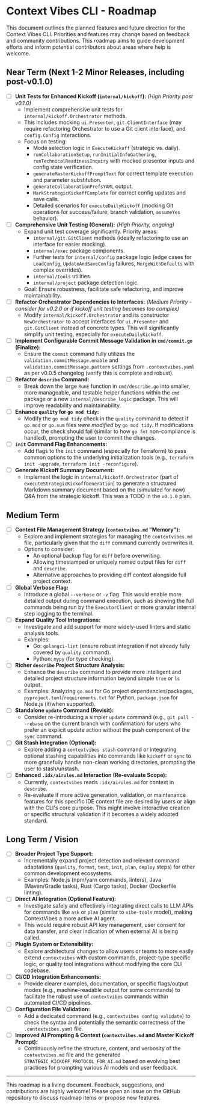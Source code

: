# Context Vibes CLI - Roadmap

This document outlines the planned features and future direction for the Context Vibes CLI. Priorities and features may change based on feedback and community contributions. This roadmap aims to guide development efforts and inform potential contributors about areas where help is welcome.

## Near Term (Next 1-2 Minor Releases, including post-v0.1.0)

*   [ ] **Unit Tests for Enhanced Kickoff (`internal/kickoff`):** *(High Priority post v0.1.0)*
    *   Implement comprehensive unit tests for `internal/kickoff.Orchestrator` methods.
    *   This includes mocking `ui.Presenter`, `git.ClientInterface` (may require refactoring Orchestrator to use a Git client interface), and `config.Config` interactions.
    *   Focus on testing:
        *   Mode selection logic in `ExecuteKickoff` (strategic vs. daily).
        *   `runCollaborationSetup`, `runInitialInfoGathering`, `runTechnicalReadinessInquiry` with mocked presenter inputs and config state verification.
        *   `generateMasterKickoffPromptText` for correct template execution and parameter substitution.
        *   `generateCollaborationPrefsYAML` output.
        *   `MarkStrategicKickoffComplete` for correct config updates and save calls.
        *   Detailed scenarios for `executeDailyKickoff` (mocking Git operations for success/failure, branch validation, `assumeYes` behavior).
*   [ ] **Comprehensive Unit Testing (General):** *(High Priority, ongoing)*
    *   Expand unit test coverage significantly. Priority areas:
        *   `internal/git.GitClient` methods (ideally refactoring to use an interface for easier mocking).
        *   `internal/exec` package components.
        *   Further tests for `internal/config` package logic (edge cases for `LoadConfig`, `UpdateAndSaveConfig` failures, `MergeWithDefaults` with complex overrides).
        *   `internal/tools` utilities.
        *   `internal/project` package detection logic.
    *   Goal: Ensure robustness, facilitate safe refactoring, and improve maintainability.
*   [ ] **Refactor Orchestrator Dependencies to Interfaces:** *(Medium Priority - consider for v0.2.0 or if kickoff unit testing becomes too complex)*
    *   Modify `internal/kickoff.Orchestrator` and its constructor `NewOrchestrator` to accept interfaces for `ui.Presenter` and `git.GitClient` instead of concrete types. This will significantly simplify unit testing, especially for `executeDailyKickoff`.
*   [ ] **Implement Configurable Commit Message Validation in `cmd/commit.go` (Finalize):**
    *   Ensure the `commit` command fully utilizes the `validation.commitMessage.enable` and `validation.commitMessage.pattern` settings from `.contextvibes.yaml` as per v0.0.5 changelog (verify this is complete and robust).
*   [ ] **Refactor `describe` Command:**
    *   Break down the large `RunE` function in `cmd/describe.go` into smaller, more manageable, and testable helper functions within the `cmd` package or a new `internal/describe_logic` package. This will improve readability and maintainability.
*   [ ] **Enhance `quality` for `go mod tidy`:**
    *   Modify the `go mod tidy` check in the `quality` command to detect if `go.mod` or `go.sum` files *were modified* by `go mod tidy`. If modifications occur, the check should fail (similar to how `go fmt` non-compliance is handled), prompting the user to commit the changes.
*   [ ] **`init` Command Flag Enhancements:**
    *   Add flags to the `init` command (especially for Terraform) to pass common options to the underlying initialization tools (e.g., `terraform init -upgrade`, `terraform init -reconfigure`).
*   [ ] **Generate Kickoff Summary Document:**
    *   Implement the logic in `internal/kickoff.Orchestrator` (part of `executeStrategicKickoffGeneration`) to generate a structured Markdown summary document based on the (simulated for now) Q&A from the strategic kickoff. This was a TODO in the `v0.1.0` plan.

## Medium Term

*   [ ] **Context File Management Strategy (`contextvibes.md` "Memory"):**
    *   Explore and implement strategies for managing the `contextvibes.md` file, particularly given that the `diff` command currently overwrites it.
    *   Options to consider:
        *   An optional backup flag for `diff` before overwriting.
        *   Allowing timestamped or uniquely named output files for `diff` and `describe`.
        *   Alternative approaches to providing diff context alongside full project context.
*   [ ] **Global Verbose Flag:**
    *   Introduce a global `--verbose` or `-v` flag. This would enable more detailed output during command execution, such as showing the full commands being run by the `ExecutorClient` or more granular internal step logging to the terminal.
*   [ ] **Expand Quality Tool Integrations:**
    *   Investigate and add support for more widely-used linters and static analysis tools.
    *   Examples:
        *   Go: `golangci-lint` (ensure robust integration if not already fully covered by `quality` command).
        *   Python: `mypy` (for type checking).
*   [ ] **Richer `describe` Project Structure Analysis:**
    *   Enhance the `describe` command to provide more intelligent and detailed project structure information beyond simple `tree` or `ls` output.
    *   Examples: Analyzing `go.mod` for Go project dependencies/packages, `pyproject.toml`/`requirements.txt` for Python, `package.json` for Node.js (if/when supported).
*   [ ] **Standalone `update` Command (Revisit):**
    *   Consider re-introducing a simpler `update` command (e.g., `git pull --rebase` on the current branch with confirmation) for users who prefer an explicit update action without the push component of the `sync` command.
*   [ ] **Git Stash Integration (Optional):**
    *   Explore adding a `contextvibes stash` command or integrating optional stashing capabilities into commands like `kickoff` or `sync` to more gracefully handle non-clean working directories, prompting the user to stash/unstash.
*   [ ] **Enhanced `.idx/airules.md` Interaction (Re-evaluate Scope):**
    *   Currently, `contextvibes` reads `.idx/airules.md` for context in `describe`.
    *   Re-evaluate if more active generation, validation, or maintenance features for this specific IDE context file are desired by users or align with the CLI's core purpose. This might involve interactive creation or specific structural validation if it becomes a widely adopted standard.

## Long Term / Vision

*   [ ] **Broader Project Type Support:**
    *   Incrementally expand project detection and relevant command adaptations (`quality`, `format`, `test`, `init`, `plan`, `deploy` steps) for other common development ecosystems.
    *   Examples: Node.js (npm/yarn commands, linters), Java (Maven/Gradle tasks), Rust (Cargo tasks), Docker (Dockerfile linting).
*   [ ] **Direct AI Integration (Optional Feature):**
    *   Investigate safely and effectively integrating direct calls to LLM APIs for commands like `ask` or `plan` (similar to `vibe-tools` model), making ContextVibes a more active AI agent.
    *   This would require robust API key management, user consent for data transfer, and clear indication of when external AI is being called.
*   [ ] **Plugin System or Extensibility:**
    *   Explore architectural changes to allow users or teams to more easily extend `contextvibes` with custom commands, project-type specific logic, or quality tool integrations without modifying the core CLI codebase.
*   [ ] **CI/CD Integration Enhancements:**
    *   Provide clearer examples, documentation, or specific flags/output modes (e.g., machine-readable output for some commands) to facilitate the robust use of `contextvibes` commands within automated CI/CD pipelines.
*   [ ] **Configuration File Validation:**
    *   Add a dedicated command (e.g., `contextvibes config validate`) to check the syntax and potentially the semantic correctness of the `.contextvibes.yaml` file.
*   [ ] **Improved AI Prompting & Context (`contextvibes.md` and Master Kickoff Prompt):**
    *   Continuously refine the structure, content, and verbosity of the `contextvibes.md` file and the generated `STRATEGIC_KICKOFF_PROTOCOL_FOR_AI.md` based on evolving best practices for prompting various AI models and user feedback.

---

This roadmap is a living document. Feedback, suggestions, and contributions are highly welcome! Please open an issue on the GitHub repository to discuss roadmap items or propose new features.